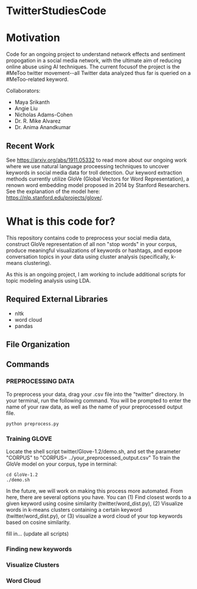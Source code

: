 # TwitterStudiesCode

# Motivation 

Code for an ongoing project to understand network effects 
and sentiment propogation in a social media network, with 
the ultimate aim of reducing online abuse using AI techniques. 
The current focusof the project is the #MeToo twitter movement--all Twitter
data analyzed thus far is queried on a #MeToo-related keyword. 

Collaborators: 
- Maya Srikanth
- Angie Liu 
- Nicholas Adams-Cohen
- Dr. R. Mike Alvarez
- Dr. Anima Anandkumar


## Recent Work 
See https://arxiv.org/abs/1911.05332 to read more about our ongoing work where we use
natural language proceessing techniques to uncover keywords in social media 
data for troll detection. Our keyword extraction methods currently utilize GloVe (Global Vectors for 
Word Representation), a renown word embedding model proposed in 2014 by Stanford Researchers.
See the explanation of the model here: https://nlp.stanford.edu/projects/glove/.


# What is this code for?

This repository contains code to preprocess your social media data, construct GloVe representation of 
all non "stop words" in your corpus, produce meaningful visualizations of keywords or hashtags, and
expose conversation topics in your data using cluster analysis (specifically, k-means clustering).

As this is an ongoing project, I am working to include additional scripts for topic modeling analysis using 
LDA.

## Required External Libraries
- nltk 
- word cloud 
- pandas 

## File Organization 


## Commands 

### PREPROCESSING DATA

To preprocess your data, drag your .csv file into the "twitter" directory. In your
terminal, run the following command. You will be prompted to enter the name of your raw data, as well as the name of your preprocessed output file. 

```linux
python preprocess.py
```

### Training GLOVE
Locate the shell script twitter/Glove-1.2/demo.sh, and set the parameter "CORPUS" to 
"CORPUS= ../your_preprocessed_output.csv" To train the GloVe model on your corpus, type in terminal:
```linux
cd GloVe-1.2
./demo.sh
```
In the future, we will work on making this process more automated. From here, there are several options you have.
You can (1) Find closest words to a given keyword using cosine similarity (twitter/word_dist.py), (2) Visualize words in k-means clusters containing a certain keyword (twitter/word_dist.py), or (3) visualize a word cloud of your top keywords based on cosine similarity. 

fill in... (update all scripts)
### Finding new keywords


### Visualize Clusters 


### Word Cloud  
